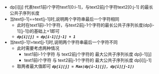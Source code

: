 - dp[i][j] 代表text1前i个字符text1[0:i-1]，与text2前j个字符text2[0:j-1] 的最长公共子序列长度
- 当text[i-1]==text[j-1]时,说明两个字符串最后一个字符相同
   - 此时在text1前i-1个字符，与text2前j-1个字符的最长公共子序列长度(dp[i-1][j-1])的基础上+1即可
   - _**`dp[i][j] = dp[i-1][j-1] + 1`**_
- 当text[i-1]!=text[j-1]时,说明两个字符串最后一个字符不同
   - 此时需要考虑两种情况
     - text1前i-1个字符 与 text2前j个字符的 最大公共子序列长度  dp[i-1][j]
     - text1前i个字符 与 text2前j-1个字符的 最大公共子序列长度  dp[i][j-1]
   - 取两者最大值即可 **_`dp[i][j] = Max(dp[i-1][j], dp[i][j-1])`_**